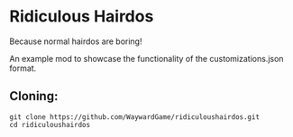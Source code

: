 # Ridiculous Hairdos
Because normal hairdos are boring! 

An example mod to showcase the functionality of the customizations.json format.

## Cloning:
```
git clone https://github.com/WaywardGame/ridiculoushairdos.git
cd ridiculoushairdos
```
